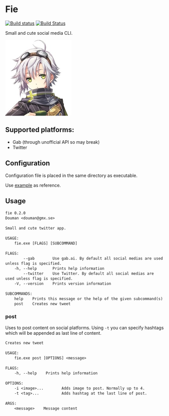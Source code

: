 # Fie

[![Build status](https://ci.appveyor.com/api/projects/status/oc937oppd38x1y4y/branch/master?svg=true)](https://ci.appveyor.com/project/DoumanAsh/fie/branch/master)
[![Build Status](https://travis-ci.org/DoumanAsh/fie.svg?branch=master)](https://travis-ci.org/DoumanAsh/fie)

Small and cute social media CLI.

![Icon](icon.jpg)

## Supported platforms:

* Gab (through unofficial API so may break)
* Twitter

## Configuration

Configuration file is placed in the same directory as executable.

Use [example](fie.toml) as reference.

## Usage

```
fie 0.2.0
Douman <douman@gmx.se>

Small and cute twitter app.

USAGE:
    fie.exe [FLAGS] [SUBCOMMAND]

FLAGS:
        --gab        Use gab.ai. By default all social medias are used unless flag is specified.
    -h, --help       Prints help information
        --twitter    Use Twitter. By default all social medias are used unless flag is specified.
    -V, --version    Prints version information

SUBCOMMANDS:
    help    Prints this message or the help of the given subcommand(s)
    post    Creates new tweet
```

### post

Uses to post content on social platforms.
Using `-t` you can specify hashtags which will be appended as last line of content.

```
Creates new tweet

USAGE:
    fie.exe post [OPTIONS] <message>

FLAGS:
    -h, --help    Prints help information

OPTIONS:
    -i <image>...        Adds image to post. Normally up to 4.
    -t <tag>...          Adds hashtag at the last line of post.

ARGS:
    <message>    Message content
```


